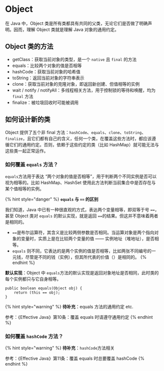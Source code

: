 # Object

在  Java 中，Object 类是所有类都具有共同的父类，无论它们是否做了明确声明。因而，理解 Object 类就是理解 Java 对象的通用约定。

## Object 类的方法

* getClass：获取当前对象的类型，是一个 `native` 且 `final` 的方法
* equals：比较两个对象的值是否相等
* hashCode：获取当前对象的哈希值
* toString：返回当前对象的字符串表示
* clone：获取当前对象的克隆对象，即返回新创建、但值相等的实例
* wait / notify / notifyAll：多线程相关方法，用于控制锁的等待和唤醒，均为 `final` 方法
* finalize：被垃圾回收时可能被调用



## 如何设计新的类

Object 提供了五个非 final 方法：`hashCode`、`equals`、`clone`、`toString`、`finalize`，且它们都有自己的含义，任何一个类，在覆盖这些方法时，都应该遵循它们的通用约定。否则，依赖于这些约定的类（比如 HashMap）就可能无法与这些类一起正常运作。



### 如何覆盖 `equals` 方法？

`equals`方法用于表达 “两个对象的值是否相等”，用于判断两个不同实例是否可以视为相等的。比如 HashMap、HashSet 使用此方法判断当前集合中是否存在与某个值相等的实例。

{% hint style="danger" %}
**`equals` 与 `==` 的区别**

我们知道，Java 中已有一种很直观的方式，表达两个变量相等，即双等于号 `==`，甚至 Object 类对 `equals` 的默认实现，就是返回 `==`的结果。但这并不意味着两者是相同的。

* `==`是布尔运算符，其含义是比较两侧参数是否相同。当运算对象是两个指向对象的变量时，实质上是在比较两个变量的值 —— 实例地址（堆地址），是否相等。
* `equals` 则不同，它表达的是两个实例的值是否相等，比如两张不同编号的一元钱，尽管是不同的钱（实例），但其所代表的价值（）是相同的。
{% endhint %}



**默认实现**：Object 中 `equals`方法的默认实现是返回对象地址是否相同，此时类的每个实例都只与它自身相等。

```text
public boolean equals(Object obj) {
    return (this == obj);
}
```



{% hint style="warning" %}
**待补充**：equals 方法的通用约定 etc. 

参考：《Effective Java》第10条：覆盖 equals 时请遵守通用约定
{% endhint %}



### 如何覆盖 `hashCode` 方法？



{% hint style="warning" %}
**待补充**：`hashCode`方法相关

参考：《Effective Java》第11条：覆盖 equals 时总要覆盖 hashCode
{% endhint %}









